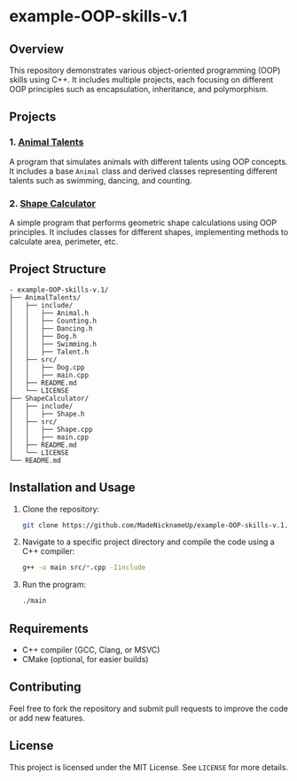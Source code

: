 # example-OOP-skills-v.1

## Overview

This repository demonstrates various object-oriented programming (OOP) skills using C++. It includes multiple projects, each focusing on different OOP principles such as encapsulation, inheritance, and polymorphism.

## Projects

### 1. [Animal Talents](AnimalTalents/README.md)

A program that simulates animals with different talents using OOP concepts. It includes a base `Animal` class and derived classes representing different talents such as swimming, dancing, and counting.

### 2. [Shape Calculator](ShapeCalculator/README.md)

A simple program that performs geometric shape calculations using OOP principles. It includes classes for different shapes, implementing methods to calculate area, perimeter, etc.

## Project Structure

```
- example-OOP-skills-v.1/
├── AnimalTalents/
│   ├── include/
│   │   ├── Animal.h
│   │   ├── Counting.h
│   │   ├── Dancing.h
│   │   ├── Dog.h
│   │   ├── Swimming.h
│   │   ├── Talent.h
│   ├── src/
│   │   ├── Dog.cpp
│   │   ├── main.cpp
│   ├── README.md
│   └── LICENSE
├── ShapeCalculator/
│   ├── include/
│   │   ├── Shape.h
│   ├── src/
│   │   ├── Shape.cpp
│   │   ├── main.cpp
│   ├── README.md
│   └── LICENSE
└── README.md
```

## Installation and Usage

1. Clone the repository:
   ```sh
   git clone https://github.com/MadeNicknameUp/example-OOP-skills-v.1.git
   ```
2. Navigate to a specific project directory and compile the code using a C++ compiler:
   ```sh
   g++ -o main src/*.cpp -Iinclude
   ```
3. Run the program:
   ```sh
   ./main
   ```

## Requirements

- C++ compiler (GCC, Clang, or MSVC)
- CMake (optional, for easier builds)

## Contributing

Feel free to fork the repository and submit pull requests to improve the code or add new features.

## License

This project is licensed under the MIT License. See `LICENSE` for more details.

